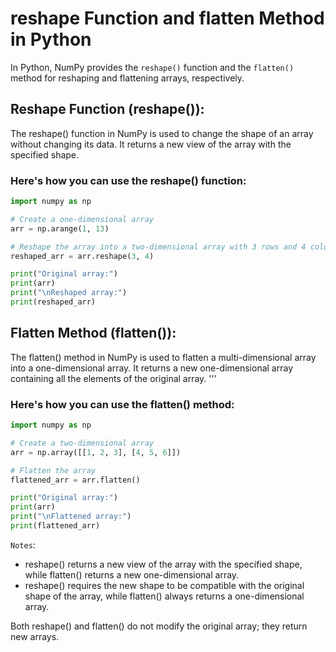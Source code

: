 # reshape Function and flatten Method in Python

In Python, NumPy provides the `reshape()` function and the `flatten()` method for reshaping and flattening arrays, respectively.

## Reshape Function (reshape()):
The reshape() function in NumPy is used to change the shape of an array without changing its data. It returns a new view of the array with the specified shape.


### Here's how you can use the reshape() function:

```python
import numpy as np

# Create a one-dimensional array
arr = np.arange(1, 13)

# Reshape the array into a two-dimensional array with 3 rows and 4 columns
reshaped_arr = arr.reshape(3, 4)

print("Original array:")
print(arr)
print("\nReshaped array:")
print(reshaped_arr)
```

## Flatten Method (flatten()):
The flatten() method in NumPy is used to flatten a multi-dimensional array into a one-dimensional array. It returns a new one-dimensional array containing all the elements of the original array.
'''

### Here's how you can use the flatten() method:

```python
import numpy as np

# Create a two-dimensional array
arr = np.array([[1, 2, 3], [4, 5, 6]])

# Flatten the array
flattened_arr = arr.flatten()

print("Original array:")
print(arr)
print("\nFlattened array:")
print(flattened_arr)
```

`Notes`:
- reshape() returns a new view of the array with the specified shape, while flatten() returns a new one-dimensional array.
- reshape() requires the new shape to be compatible with the original shape of the array, while flatten() always returns a one-dimensional array.

Both reshape() and flatten() do not modify the original array; they return new arrays.